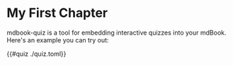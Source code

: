 # My First Chapter

mdbook-quiz is a tool for embedding interactive quizzes into your mdBook. Here's an example you can try out:

{{#quiz ./quiz.toml}}
